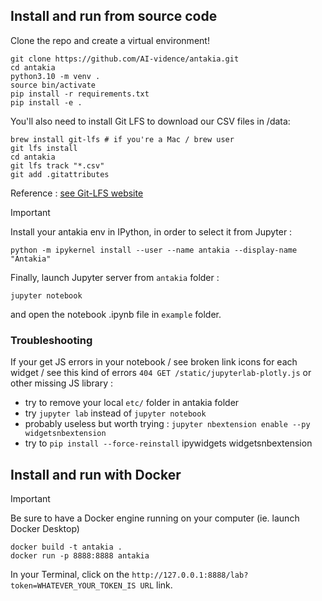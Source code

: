 
## Install and run from source code

Clone the repo and create a virtual environment!

```
git clone https://github.com/AI-vidence/antakia.git
cd antakia
python3.10 -m venv .
source bin/activate
pip install -r requirements.txt
pip install -e .
```

You'll also need to install Git LFS to download our CSV files in /data:
```
brew install git-lfs # if you're a Mac / brew user
git lfs install
cd antakia
git lfs track "*.csv"
git add .gitattributes
```

Reference : [see Git-LFS website](https://git-lfs.com)

> [!IMPORTANT] 
Install your antakia env in IPython, in order to select it from Jupyter :

```
python -m ipykernel install --user --name antakia --display-name "Antakia"
```

Finally, launch Jupyter server from `antakia` folder :
```
jupyter notebook
```
and open the notebook .ipynb file in `example` folder.

### Troubleshooting 

If your get JS errors in your notebook / see broken link icons for each widget / see this kind of errors `404 GET /static/jupyterlab-plotly.js` or other missing JS library :
* try to remove your local `etc/` folder in antakia folder
* try `jupyter lab` instead of `jupyter notebook`
* probably useless but worth trying : `jupyter nbextension enable --py widgetsnbextension`
* try to `pip install --force-reinstall` ipywidgets widgetsnbextension
 

## Install and run with Docker

> [!IMPORTANT] 
Be sure to have a Docker engine running on your computer (ie. launch Docker Desktop)

```
docker build -t antakia .
docker run -p 8888:8888 antakia
```

In your Terminal, click on the `http://127.0.0.1:8888/lab?token=WHATEVER_YOUR_TOKEN_IS URL` link.
